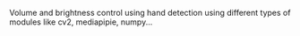 Volume and brightness control using hand detection using different types of modules like cv2, mediapipie, numpy...
